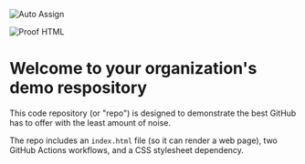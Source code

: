 ![Auto Assign](https://github.com/Fuse-e/demo-repository/actions/workflows/auto-assign.yml/badge.svg)

![Proof HTML](https://github.com/Fuse-e/demo-repository/actions/workflows/proof-html.yml/badge.svg)

# Welcome to your organization's demo respository
This code repository (or "repo") is designed to demonstrate the best GitHub has to offer with the least amount of noise.

The repo includes an `index.html` file (so it can render a web page), two GitHub Actions workflows, and a CSS stylesheet dependency.
